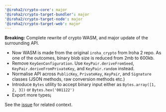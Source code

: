 ```yaml
---
'@iroha2/crypto-core': major
'@iroha2/crypto-target-bundler': major
'@iroha2/crypto-target-node': major
'@iroha2/crypto-target-web': major
---
```


**Breaking:** Complete rewrite of crypto WASM, and major update of the surrounding API.

- Now WASM is made from the original `iroha_crypto` from Iroha 2 repo. As one of the outcomes, binary blob size is reduced from 2mb to 600kb.   
- Remove `KeyGenConfiguration`. Use `KeyPair.deriveFromSeed`, `KeyPair.deriveFromPrivateKey`, and `KeyPair.random` instead.
- Normalise API across `PublicKey`, `PrivateKey`, `KeyPair`, and `Signature` classes (JSON methods, raw conversion methods etc.)
- Introduce `Bytes` utility to accept binary input either as `Bytes.array([1, 2, 3])` or `Bytes.hex('001122')`
- Export more types¡

See the [issue](https://github.com/hyperledger/iroha-javascript/issues/186) for related context. 
